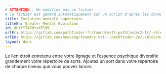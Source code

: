 ```yaml
---
# ATTENTION : Ne modifiez pas ce fichier
# Ce fichier est généré automatiquement par un script d'après les données du module Foundry VTT officiel et de sa traduction
title: Évolution mentale supérieure
titleEn: Greater Mental Evolution
id: 8HYfYT4fHtxXP199
urlFr: https://gitlab.com/pathfinder-fr/foundryvtt-pathfinder2-fr/-/blob/master/data/feats/8HYfYT4fHtxXP199.htm
urlEn: https://gitlab.com/hooking/foundry-vtt---pathfinder-2e/-/blob/master/packs/data/feats.db/greater-mental-evolution.json
layout: dons
---
```

Le lien étroit entretenu entre votre lignage et l’essence psychique diversifie grandement votre répertoire de sorts. Ajoutez un sort dans votre répertoire de chaque niveau que vous pouvez lancer.
